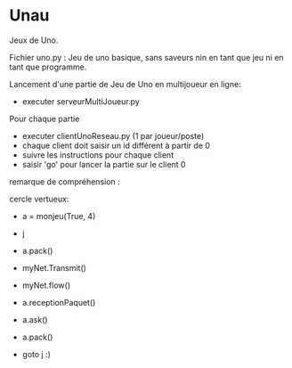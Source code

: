 # Unau
Jeux de Uno.

Fichier uno.py : 
  Jeu de uno basique, sans saveurs nin en tant que jeu ni en tant que programme.
  
Lancement d'une partie de Jeu de Uno en multijoueur en ligne:
  - executer serveurMultiJoueur.py

Pour chaque partie  
  - executer clientUnoReseau.py (1 par joueur/poste)
  - chaque client doit saisir un id différent à partir de 0
  - suivre les instructions pour chaque client
  - saisir 'go' pour lancer la partie sur le client 0



remarque de compréhension : 

  cercle vertueux:

  - a = monjeu(True, 4)

  - j
  
  - a.pack()
  
  - myNet.Transmit()
  
  - myNet.flow()
  
  - a.receptionPaquet()
  
  - a.ask()
  
  - a.pack()

  - goto j :)
